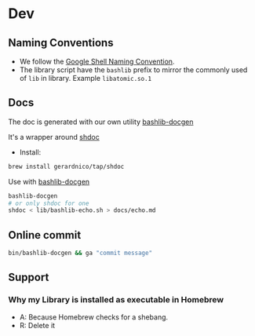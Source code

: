 # Dev


## Naming Conventions

* We follow the [Google Shell Naming Convention](https://google.github.io/styleguide/shellguide.html).
* The library script have the `bashlib` prefix to mirror the commonly used of `lib` in library. Example `libatomic.so.1`

## Docs

The doc is generated with our own utility [bashlib-docgen](../../docs/bin/bashlib-docgen.md) 

It's a wrapper around [shdoc](https://github.com/reconquest/shdoc)
* Install:
```bash
brew install gerardnico/tap/shdoc
```
Use with [bashlib-docgen](../../bin/bashlib-docgen)
```bash
bashlib-docgen
# or only shdoc for one
shdoc < lib/bashlib-echo.sh > docs/echo.md
```

## Online commit

```bash
bin/bashlib-docgen && ga "commit message"
```
## Support

### Why my Library is installed as executable in Homebrew

* A: Because Homebrew checks for a shebang.
* R: Delete it
